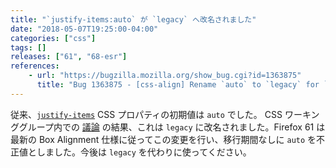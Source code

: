 ```yaml
---
title: "`justify-items:auto` が `legacy` へ改名されました"
date: "2018-05-07T19:25:00-04:00"
categories: ["css"]
tags: []
releases: ["61", "68-esr"]
references:
    - url: "https://bugzilla.mozilla.org/show_bug.cgi?id=1363875"
      title: "Bug 1363875 - [css-align] Rename `auto` to `legacy` for `justify-items`"
---
```

従来、[`justify-items`](https://developer.mozilla.org/docs/Web/CSS/justify-items) CSS プロパティの初期値は `auto` でした。 CSS ワーキンググループ内での [議論](https://github.com/w3c/csswg-drafts/issues/1318) の結果、これは `legacy` に改名されました。Firefox 61 は最新の Box Alignment 仕様に従ってこの変更を行い、移行期間なしに `auto` を不正値としました。今後は `legacy` を代わりに使ってください。
